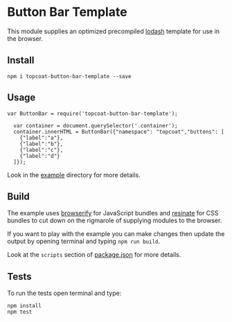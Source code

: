 Button Bar Template
===================

This module supplies an optimized precompiled [lodash](lodash.com/docs#template) template for use in the browser.

Install
-------
`npm i topcoat-button-bar-template --save`

Usage
-----

```
var ButtonBar = require('topcoat-button-bar-template');

  var container = document.querySelector('.container');
  container.innerHTML = ButtonBar({"namespace": "topcoat","buttons": [
    {"label":"a"},
    {"label":"b"},
    {"label":"c"},
    {"label":"d"}
  ]});

```

Look in the
[example](https://github.com/topcoat/button-bar-template/blob/master/example) directory for more details.

Build
-----

The example uses [browserify](http://browserify.org/) for JavaScript bundles
and [resinate](http://github.com/kristoferjoseph/resinate) for CSS bundles to cut down on the
rigmarole of supplying modules to the browser.

If you want to play with the example you can make changes then update the
output by opening terminal and typing `npm run build`.

Look at the `scripts` section of
[package.json](https://github.com/topcoat/button-bar-template/blob/master/package.json#L6) for more details.

Tests
-----

To run the tests open terminal and type:
```
npm install
npm test
```
